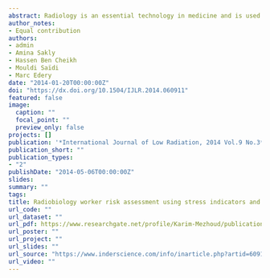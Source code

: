 ```yaml
---
abstract: Radiology is an essential technology in medicine and is used for organ diagnosis, radio-tracing and radiotherapy. The risks for the radiobiology workers have not been assessed sufficiently because measuring instruments fail to detect very low doses. This paper presents an investigation on the potential risks for radiobiology workers, due to the occupational exposure to low doses of irradiation. In this respect we used plasma samples from 16 subjects who were supposed to receive very low dose of irradiation in a longer time period. We used chromosomal aberrations, means of oxidative stress measurement and combined proteomics and bioinformatics in order to elucidate risks of such exposure. We found significant chromosome aberrations in lymphocytes and the increase of oxidative stress biomarkers in plasma. In addition, the proteomic analysis shows differentially regulated proteins from which three were verified by ELISA tests. This proteomic analysis picks out some interesting proteins that may belong to biomarkers panel of radiation exposure.
author_notes:
- Equal contribution
authors:
- admin
- Amina Sakly
- Hassen Ben Cheikh
- Mouldi Saïdi
- Marc Edery
date: "2014-01-20T00:00:00Z"
doi: "https://dx.doi.org/10.1504/IJLR.2014.060911"
featured: false
image:
  caption: ""
  focal_point: ""
  preview_only: false
projects: []
publication: '*International Journal of Low Radiation, 2014 Vol.9 No.3*'
publication_short: ""
publication_types:
- "2"
publishDate: "2014-05-06T00:00:00Z"
slides:
summary: ""
tags:
title: Radiobiology worker risk assessment using stress indicators and proteomics
url_code: ""
url_dataset: ""
url_pdf: https://www.researchgate.net/profile/Karim-Mezhoud/publication/260134717_Radiobiology_Worker_Risk_Assessment_Using_Stress_Indicators_and_Proteomics/links/00b7d52fb5716f33d7000000/Radiobiology-Worker-Risk-Assessment-Using-Stress-Indicators-and-Proteomics.pdf?_sg%5B0%5D=XG5LwRvWWrz2Jv9jF_QSixJ7acUeQNUdCdhXJaHFWz6q-IY_HBmKEggKiLWlRpMcrTLucLKTOYC2SgUs5jer4Q.UFaTQxfHDGEkX3XjYsCZuGHw2E_ADqED2H3lHF5pNUxtPs60SpsFrkXGn50LnsjbjQ1lm7GMfznjsXe4lT0Tfw&_sg%5B1%5D=QDAArEgjYBz5KMx-qUurLoIoVWONDReKd8Xm8uKs_tV_STrDgpMjYkjbLG4XeMm-Yuv5QLLfOzUmOB9Q2dKf1JgrMmtbbPA62DilsK71dlb3.UFaTQxfHDGEkX3XjYsCZuGHw2E_ADqED2H3lHF5pNUxtPs60SpsFrkXGn50LnsjbjQ1lm7GMfznjsXe4lT0Tfw&_iepl=
url_poster: ""
url_project: ""
url_slides: ""
url_source: "https://www.inderscience.com/info/inarticle.php?artid=60911"
url_video: ""
---
```




